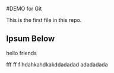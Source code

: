#DEMO for Git

This is the first file in this repo.


## Ipsum Below

hello friends


fff
ff
f
hdahkahdkakddadadad
adadadada
